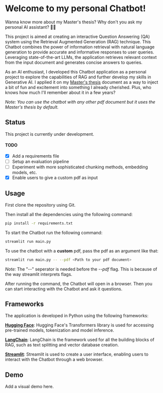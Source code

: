# Welcome to my personal Chatbot!

Wanna know more about my Master's thesis? Why don't you ask my personal AI assistant? :tipping_hand_woman:

This project is aimed at creating an interactive Question Answering (QA) system using the Retrieval Augmented Generation (RAG) technique. This Chatbot combines the power of information retrieval with natural language generation to provide accurate and informative responses to user queries. Leveraging state-of-the-art LLMs, the application retrieves relevant context from the input document and generates concise answers to queries. 

As an AI enthusiast, I developed this Chatbot application as a personal project to explore the capabilities of RAG and further develop my skills in Generative AI. I applied it on my [Master's thesis](https://liu.diva-portal.org/smash/get/diva2:1573635/FULLTEXT01.pdf) document as a way to inject a bit of fun and excitement into something I already cherished. Plus, who knows how much I'll remember about it in a few years?

*Note: You can use the chatbot with any other pdf document but it uses the Master's thesis by default.*

## Status

This project is currently under development.

#### TODO

- [x] Add a requirements file
- [ ] Setup an evaluation pipeline
- [ ] Experiment with more sophisticated chunking methods, embedding models, etc.
- [x] Enable users to give a custom pdf as input

## Usage

First clone the repository using Git.

Then install all the dependencies using the following command:

```bash
pip install -r requirements.txt
````

To start the Chatbot run the following command:

```bash
streamlit run main.py
````

To use the chatbot with a **custom** pdf, pass the pdf as an argument like that:

```bash
streamlit run main.py -- --pdf <Path to your pdf document>
````

*Note:* The "--" seperator is needed before the *--pdf* flag. This is because of the way streamlit interprets flags. 

After running the command, the Chatbot will open in a browser. Then you can start interacting with the Chatbot and ask it questions.


## Frameworks
The application is developed in Python using the following frameworks:

[**Hugging Face**](https://huggingface.co/): Hugging Face's Transformers library is used for accessing pre-trained models, tokenization and model inference.

[**LangChain**](https://www.langchain.com/): LangChain is the framework used for all the building blocks of RAG, such as text splitting and vector database creation.

[**Streamlit**](https://streamlit.io/): Streamlit is used to create a user interface, enabling users to interact with the Chatbot through a web browser.

## Demo

Add a visual demo here.
